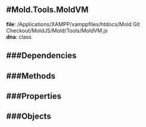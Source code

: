
#Mold.Tools.MoldVM
---------------------------------------

__file__: /Applications/XAMPP/xamppfiles/htdocs/Mold Git Checkout/MoldJS/Mold/Tools/MoldVM.js  
__dna__: class  


	






###Dependencies
--------------




   
###Methods
--------------
 

 
  
###Properties
-------------


 

###Objects
------------



		
